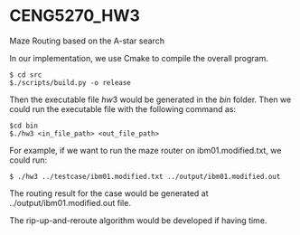# CENG5270_HW3
Maze Routing based on the A-star search

In our implementation, we use Cmake to compile the overall program.
~~~
$ cd src
$./scripts/build.py -o release
~~~

Then the executable file $hw3$ would be generated in the $bin$ folder. Then we could run the executable file with the following command as:
~~~
$cd bin
$./hw3 <in_file_path> <out_file_path>
~~~

For example, if we want to run the maze router on ibm01.modified.txt, we could run:
~~~
$ ./hw3 ../testcase/ibm01.modified.txt ../output/ibm01.modified.out
~~~

The routing result for the case would be generated at ../output/ibm01.modified.out file.

The rip-up-and-reroute algorithm would be developed if having time.